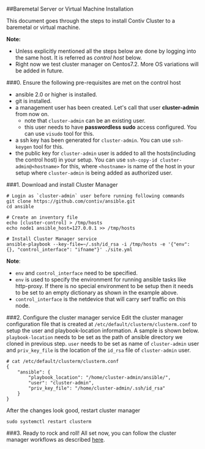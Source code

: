 ##Baremetal Server or Virtual Machine Installation

This document goes through the steps to install Contiv Cluster to a baremetal
or virtual machine.

**Note:**
- Unless explicitly mentioned all the steps below are done by logging into the same host. It is referred as *control host* below.
- Right now we test cluster manager on Centos7.2. More OS variations will be added in future.

###0. Ensure the following pre-requisites are met on the control host
- ansible 2.0 or higher is installed.
- git is installed.
- a management user has been created. Let's call that user **cluster-admin** from now on.
  - note that `cluster-admin` can be an existing user.
  - this user needs to have **passwordless sudo** access configured. You can use `visudo` tool for this.
- a ssh key has been generated for `cluster-admin`. You can use `ssh-keygen` tool for this.
- the public key for `cluster-admin` user is added to all the hosts(including the control host) in your setup. You can use `ssh-copy-id cluster-admin@<hostname>` for this, where `<hostname>` is name of the host in your setup where `cluster-admin` is being added as authorized user.

###1. Download and install Cluster Manager
```
# Login as `cluster-admin` user before running following commands
git clone https://github.com/contiv/ansible.git
cd ansible

# Create an inventory file
echo [cluster-control] > /tmp/hosts
echo node1 ansible_host=127.0.0.1 >> /tmp/hosts

# Install Cluster Manager service
ansible-playbook --key-file=~/.ssh/id_rsa -i /tmp/hosts -e '{"env": {}, "control_interface": "ifname"}' ./site.yml
```

**Note**:
- `env` and `control_interface` need to be specified.
- `env` is used to specify the environment for running ansible tasks like http-proxy. If there is no special environment to be setup then it needs to be set to an empty dictionary as shown in the example above.
- `control_interface` is the netdevice that will carry serf traffic on this node.

###2. Configure the cluster manager service
Edit the cluster manager configuration file that is created at `/etc/default/clusterm/clusterm.conf` to setup the user and playbook-location information. A sample is shown below. `playbook-location` needs to be set as the path of ansible directory we cloned in previous step. `user` needs to be set as name of `cluster-admin` user and `priv_key_file` is the location of the `id_rsa` file of `cluster-admin` user.
```
# cat /etc/default/clusterm/clusterm.conf
{
    "ansible": {
        "playbook_location": "/home/cluster-admin/ansible/",
        "user": "cluster-admin",
        "priv_key_file": "/home/cluster-admin/.ssh/id_rsa"
    }
}
```
After the changes look good, restart cluster manager
```
sudo systemctl restart clusterm
```

###3. Ready to rock and roll!
All set now, you can follow the cluster manager workflows as described [here](./README.md#provision-additional-nodes-for-discovery).
